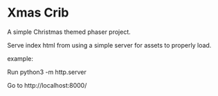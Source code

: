 # Xmas Crib

A simple Christmas themed phaser project.

Serve index html from using a simple server for assets to properly load.

example:

Run python3 -m http.server

Go to http://localhost:8000/